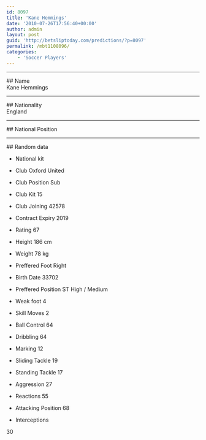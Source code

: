 ```yaml
---
id: 8097
title: 'Kane Hemmings'
date: '2010-07-26T17:56:40+00:00'
author: admin
layout: post
guid: 'http://betsliptoday.com/predictions/?p=8097'
permalink: /mbt1108096/
categories:
    - 'Soccer Players'
---
```


- - - - - -

\## Name  
 Kane Hemmings

- - - - - -

\## Nationality  
 England

- - - - - -

\## National Position

- - - - - -

\## Random data

- National kit
- Club
 Oxford United

- Club Position
 Sub

- Club Kit
 15

- Club Joining
 42578

- Contract Expiry
 2019

- Rating
 67

- Height
 186 cm

- Weight
 78 kg

- Preffered Foot
 Right

- Birth Date
 33702

- Preffered Position
 ST High / Medium

- Weak foot
 4

- Skill Moves
 2

- Ball Control
 64

- Dribbling
 64

- Marking
 12

- Sliding Tackle
 19

- Standing Tackle
 17

- Aggression
 27

- Reactions
 55

- Attacking Position
 68

- Interceptions

 30